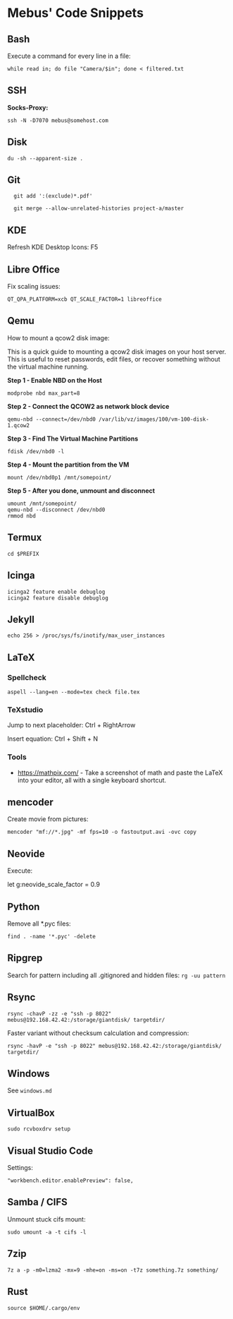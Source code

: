 Mebus' Code Snippets
=====================

Bash
----------

Execute a command for every line in a file:

```
while read in; do file "Camera/$in"; done < filtered.txt
```

SSH
----------

**Socks-Proxy:**

```
ssh -N -D7070 mebus@somehost.com
```

Disk
----------

```
du -sh --apparent-size .
```

Git
----------

```
  git add ':(exclude)*.pdf'
 
  git merge --allow-unrelated-histories project-a/master
```

KDE
----------

Refresh KDE Desktop Icons: F5


Libre Office
------------

Fix scaling issues:

```
QT_QPA_PLATFORM=xcb QT_SCALE_FACTOR=1 libreoffice 
```

Qemu
------

How to mount a qcow2 disk image:

This is a quick guide to mounting a qcow2 disk images on your host server. This is useful to reset passwords,
edit files, or recover something without the virtual machine running.

**Step 1 - Enable NBD on the Host**
    
    modprobe nbd max_part=8

**Step 2 - Connect the QCOW2 as network block device**

    qemu-nbd --connect=/dev/nbd0 /var/lib/vz/images/100/vm-100-disk-1.qcow2

**Step 3 - Find The Virtual Machine Partitions**

    fdisk /dev/nbd0 -l

**Step 4 - Mount the partition from the VM**

    mount /dev/nbd0p1 /mnt/somepoint/

**Step 5 - After you done, unmount and disconnect**

    umount /mnt/somepoint/
    qemu-nbd --disconnect /dev/nbd0
    rmmod nbd


Termux
-------

```
cd $PREFIX
```

Icinga
----------

```
icinga2 feature enable debuglog
icinga2 feature disable debuglog
```

Jekyll
----------

```
echo 256 > /proc/sys/fs/inotify/max_user_instances
```

LaTeX
----------

### Spellcheck

```
aspell --lang=en --mode=tex check file.tex
```

### TeXstudio

Jump to next placeholder: Ctrl + RightArrow

Insert equation: Ctrl + Shift + N

### Tools

 * https://mathpix.com/ - Take a screenshot of math and paste the LaTeX into your editor, all with a single keyboard shortcut.

mencoder
------------

Create movie from pictures:

```
mencoder "mf://*.jpg" -mf fps=10 -o fastoutput.avi -ovc copy
```

Neovide
----------

Execute:

let g:neovide_scale_factor = 0.9

Python
----------

Remove all *.pyc files:

``` 
find . -name '*.pyc' -delete
```

Ripgrep
----------

Search for pattern including all .gitignored and hidden files: `rg -uu pattern`

Rsync
----------

```
rsync -chavP -zz -e "ssh -p 8022" mebus@192.168.42.42:/storage/giantdisk/ targetdir/
```

Faster variant without checksum calculation and compression:

```
rsync -havP -e "ssh -p 8022" mebus@192.168.42.42:/storage/giantdisk/ targetdir/
```

Windows
----------

See `windows.md`

VirtualBox
-----------

```
sudo rcvboxdrv setup
``` 

Visual Studio Code
-------------------

Settings:

```
"workbench.editor.enablePreview": false,
```

Samba / CIFS
-------------

Unmount stuck cifs mount:

```
sudo umount -a -t cifs -l
``` 

7zip
-----

```
7z a -p -m0=lzma2 -mx=9 -mhe=on -ms=on -t7z something.7z something/
```

Rust
------

```
source $HOME/.cargo/env
```

